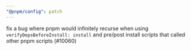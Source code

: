 ```yaml
---
"@pnpm/config": patch
---
```


fix a bug where pnpm would infinitely recurse when using `verifyDepsBeforeInstall: install` and pre/post install scripts that called other pnpm scripts (#10060)
